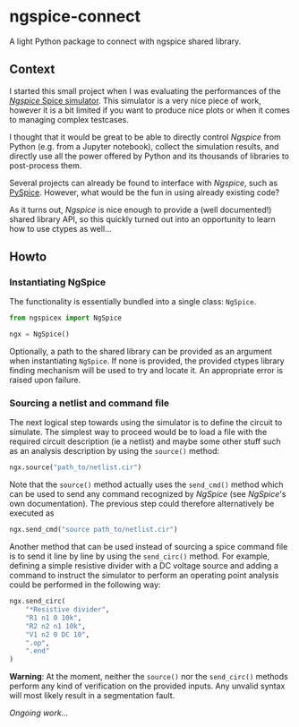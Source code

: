 # ngspice-connect

A light Python package to connect with ngspice shared library.

## Context

I started this small project when I was evaluating the performances of the
[*Ngspice* Spice simulator](http://ngspice.sourceforge.net/). This simulator is
a very nice piece of work, however it is a bit limited if you want to produce
nice plots or when it comes to managing complex testcases.

I thought that it would be great to be able to directly control *Ngspice* from
Python (e.g. from a Jupyter notebook), collect the simulation results, and
directly use all the power offered by Python and its thousands of libraries to
post-process them.

Several projects can already be found to interface with *Ngspice*, such as
[PySpice](https://pyspice.fabrice-salvaire.fr/). However, what would be the fun
in using already existing code?

As it turns out, *Ngspice* is nice enough to provide a (well documented!) shared
library API, so this quickly turned out into an opportunity to learn how to use
ctypes as well...

## Howto

### Instantiating NgSpice

The functionality is essentially bundled into a single class: `NgSpice`.

```python
from ngspicex import NgSpice

ngx = NgSpice()
```

Optionally, a path to the shared library can be provided as an argument when
instantiating `NgSpice`. If none is provided, the provided ctypes library
finding mechanism will be used to try and locate it. An appropriate error is
raised upon failure.

### Sourcing a netlist and command file

The next logical step towards using the simulator is to define the circuit to
simulate. The simplest way to proceed would be to load a file with the required
circuit description (ie a netlist) and maybe some other stuff such as an
analysis description by using the `source()` method:

```python
ngx.source("path_to/netlist.cir")
```

Note that the `source()` method actually uses the `send_cmd()` method which can
be used to send any command recognized by *NgSpice* (see *NgSpice*'s own
documentation). The previous step could therefore alternatively be executed as

```python
ngx.send_cmd("source path_to/netlist.cir")
```

Another method that can be used instead of sourcing a spice command file is to
send it line by line by using the `send_circ()` method. For example, defining a
simple resistive divider with a DC voltage source and adding a command to
instruct the simulator to perform an operating point analysis could be performed
in the following way:

```python
ngx.send_circ(
    "*Resistive divider",
    "R1 n1 0 10k",
    "R2 n2 n1 10k",
    "V1 n2 0 DC 10",
    ".op",
    ".end"
)
```
**Warning**: At the moment, neither the `source()` nor the `send_circ()` methods
perform any kind of verification on the provided inputs. Any unvalid syntax will
most likely result in a segmentation fault.

*Ongoing work...*